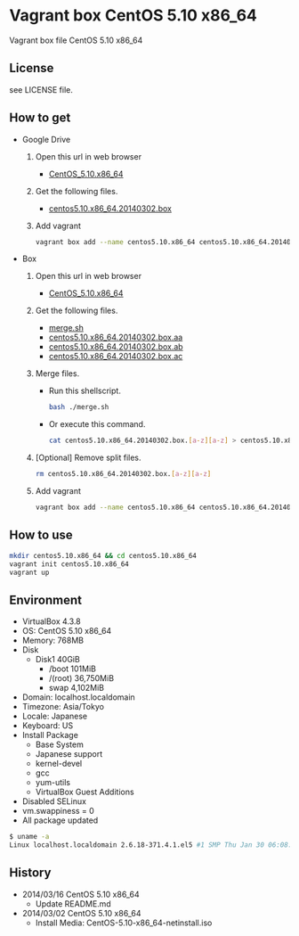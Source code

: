 Vagrant box CentOS 5.10 x86_64
==============================

Vagrant box file CentOS 5.10 x86_64

License
-------

see LICENSE file.

How to get
----------

- Google Drive
    1. Open this url  in web browser
        - [CentOS\_5.10.x86\_64](https://drive.google.com/folderview?id=0B_MzkQ7E4I3TVUZQTF9KX0NMYTA)
    1. Get the following files.
        - [centos5.10.x86\_64.20140302.box](https://docs.google.com/uc?id=0B_MzkQ7E4I3TVWNKTlFDVHlKd0U&export=download)
    1. Add vagrant

        ```bash
        vagrant box add --name centos5.10.x86_64 centos5.10.x86_64.20140302.box
        ```
- Box
    1. Open this url  in web browser
        - [CentOS\_5.10.x86\_64](https://app.box.com/s/q2w9via0a0ue56e0y2es)
    1. Get the following files.
        - [merge.sh](https://app.box.com/s/h41qtrew81gdi7yvqe4q)
        - [centos5.10.x86\_64.20140302.box.aa](https://app.box.com/s/yocwcd6g0dc69cp5reo7)
        - [centos5.10.x86\_64.20140302.box.ab](https://app.box.com/s/oqr20haae9lp9g452iys)
        - [centos5.10.x86\_64.20140302.box.ac](https://app.box.com/s/m6owc6lkclkj6s4seclk)
    1. Merge files.
        - Run this shellscript.

            ```bash
            bash ./merge.sh
            ```
        - Or execute this command.

            ```bash
            cat centos5.10.x86_64.20140302.box.[a-z][a-z] > centos5.10.x86_64.20140302.box
            ```
    1. [Optional] Remove split files.

        ```bash
        rm centos5.10.x86_64.20140302.box.[a-z][a-z]
        ```
    1. Add vagrant

        ```bash
        vagrant box add --name centos5.10.x86_64 centos5.10.x86_64.20140302.box
        ```

How to use
----------

```bash
mkdir centos5.10.x86_64 && cd centos5.10.x86_64
vagrant init centos5.10.x86_64
vagrant up
```

Environment
-----------
- VirtualBox 4.3.8
- OS:       CentOS 5.10 x86_64
- Memory:   768MB
- Disk
    - Disk1 40GiB
        - /boot      101MiB
        - /(root) 36,750MiB
        - swap     4,102MiB
- Domain:   localhost.localdomain
- Timezone: Asia/Tokyo
- Locale:   Japanese
- Keyboard: US
- Install Package
    - Base System
    - Japanese support
    - kernel-devel
    - gcc
    - yum-utils
    - VirtualBox Guest Additions
- Disabled SELinux
- vm.swappiness = 0
- All package updated

```bash
$ uname -a
Linux localhost.localdomain 2.6.18-371.4.1.el5 #1 SMP Thu Jan 30 06:08:24 EST 2014 x86_64 x86_64 x86_64 GNU/Linux
```

History
-------

- 2014/03/16 CentOS 5.10 x86_64
    - Update README.md
- 2014/03/02 CentOS 5.10 x86_64
    - Install Media: CentOS-5.10-x86_64-netinstall.iso

